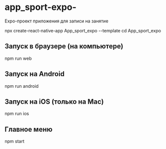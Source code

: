 # app_sport-expo-
Expo-проект приложения для записи на занятие

npx create-react-native-app App_sport_expo --template
cd App_sport_expo

## Запуск в браузере (на компьютере)
npm run web

## Запуск на Android
npm run android

## Запуск на iOS (только на Mac)
npm run ios

## Главное меню
npm start
